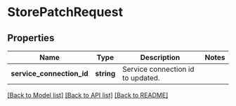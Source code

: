 # StorePatchRequest

## Properties
Name | Type | Description | Notes
------------ | ------------- | ------------- | -------------
**service_connection_id** | **string** | Service connection id to updated. | 

[[Back to Model list]](../README.md#documentation-for-models) [[Back to API list]](../README.md#documentation-for-api-endpoints) [[Back to README]](../README.md)

